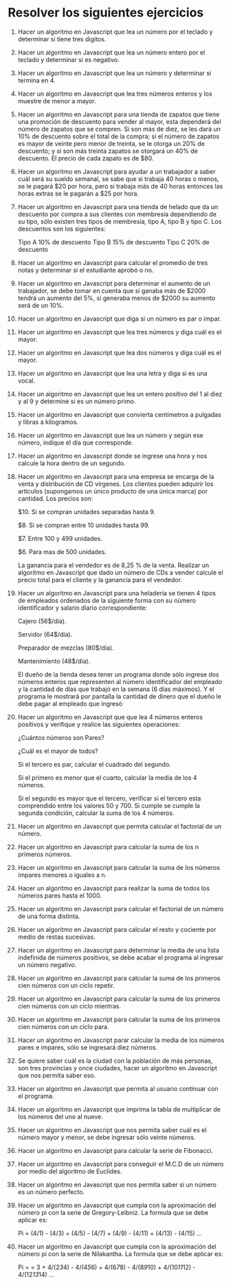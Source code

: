 # Resolver los siguientes ejercicios

1. Hacer un algoritmo en Javascript que lea un número por el teclado y determinar si tiene tres dígitos.

2. Hacer un algoritmo en Javascript que lea un número entero por el teclado y determinar si es negativo.

3. Hacer un algoritmo en Javascript que lea un número y determinar si termina en 4.

4. Hacer un algoritmo en Javascript que lea tres números enteros y los muestre de menor a mayor.

5. Hacer un algoritmo en Javascript para una tienda de zapatos que tiene una promoción de descuento para vender al mayor, esta dependerá del número de zapatos que se compren. Si son más de diez, se les dará un 10% de descuento sobre el total de la compra; si el número de zapatos es mayor de veinte pero menor de treinta, se le otorga un 20% de descuento; y si son más treinta zapatos se otorgará un 40% de descuento. El precio de cada zapato es de $80.

6. Hacer un algoritmo en Javascript para ayudar a un trabajador a saber cuál será su sueldo semanal, se sabe que si trabaja 40 horas o menos, se le pagará $20 por hora, pero si trabaja más de 40 horas entonces las horas extras se le pagarán a $25 por hora.

7. Hacer un algoritmo en Javascript para una tienda de helado que da un descuento por compra a sus clientes con membresía dependiendo de su tipo, sólo existen tres tipos de membresía, tipo A, tipo B y tipo C. Los descuentos son los siguientes:

   Tipo A 10% de descuento
   Tipo B 15% de descuento
   Tipo C 20% de descuento

8. Hacer un algoritmo en Javascript para calcular el promedio de tres notas y determinar si el estudiante aprobó o no.

9. Hacer un algoritmo en Javascript para determinar el aumento de un trabajador, se debe tomar en cuenta que si ganaba más de $2000 tendrá un aumento del 5%, si generaba menos de $2000 su aumento será de un 10%.

10. Hacer un algoritmo en Javascript que diga si un número es par o impar.
    
11. Hacer un algoritmo en Javascript que lea tres números y diga cuál es el mayor.

12. Hacer un algoritmo en Javascript que lea dos números y diga cuál es el mayor.

13. Hacer un algoritmo en Javascript que lea una letra y diga si es una vocal.

14. Hacer un algoritmo en Javascript que lea un entero positivo del 1 al diez y al 9 y determine si es un número primo.

15. Hacer un algoritmo en Javascript que convierta centímetros a pulgadas y libras a kilogramos.

16. Hacer un algoritmo en Javascript que lea un número y según ese número, indique el día que corresponde.

17. Hacer un algoritmo en Javascript donde se ingrese una hora y nos calcule la hora dentro de un segundo.

18. Hacer un algoritmo en Javascript para una empresa se encarga de la venta y distribución de CD vírgenes. Los clientes pueden adquirir los artículos (supongamos un único producto de una única marca) por cantidad. Los precios son:

    $10. Si se compran unidades separadas hasta 9.

    $8. Si se compran entre 10 unidades hasta 99.

    $7. Entre 100 y 499 unidades.

    $6. Para mas de 500 unidades.

    La ganancia para el vendedor es de 8,25 % de la venta. Realizar un algoritmo en Javascript que dado un número de CDs a vender calcule el precio total para el cliente y la ganancia para el vendedor.

19. Hacer un algoritmo en Javascript para una heladería se tienen 4 tipos de empleados ordenados de la siguiente forma con su número identificador y salario diario correspondiente:

    Cajero (56$/día).

    Servidor (64$/día).

    Preparador de mezclas (80$/día).

    Mantenimiento (48$/día).

    El dueño de la tienda desea tener un programa donde sólo ingrese dos números enteros que representen al número identificador del empleado y la cantidad de días que trabajó en la semana (6 días máximos). Y el programa le mostrará por pantalla la cantidad de dinero que el dueño le debe pagar al empleado que ingresó

20. Hacer un algoritmo en Javascript que que lea 4 números enteros positivos y verifique y realice las siguientes operaciones:

    ¿Cuántos números son Pares?

    ¿Cuál es el mayor de todos?

    Si el tercero es par, calcular el cuadrado del segundo.

    Si el primero es menor que el cuarto, calcular la media de los 4 números.

    Si el segundo es mayor que el tercero, verificar si el tercero esta comprendido entre los valores 50 y 700. Si cumple se cumple la segunda condición, calcular la suma de los 4 números.

21. Hacer un algoritmo en Javascript que permita calcular el factorial de un número.

22. Hacer un algoritmo en Javascript para calcular la suma de los n primeros números.

23. Hacer un algoritmo en Javascript para calcular la suma de los números impares menores o iguales a n.

24. Hacer un algoritmo en Javascript para realizar la suma de todos los números pares hasta el 1000.

25. Hacer un algoritmo en Javascript para calcular el factorial de un número de una forma distinta.

26. Hacer un algoritmo en Javascript para calcular el resto y cociente por medio de restas sucesivas.

27. Hacer un algoritmo en Javascript para determinar la media de una lista indefinida de números positivos, se debe acabar el programa al ingresar un número negativo.

28. Hacer un algoritmo en Javascript para calcular la suma de los primeros cien números con un ciclo repetir.

29. Hacer un algoritmo en Javascript para calcular la suma de los primeros cien números con un ciclo mientras.

30. Hacer un algoritmo en Javascript para calcular la suma de los primeros cien números con un ciclo para.

31. Hacer un algoritmo en Javascript parar calcular la media de los números pares e impares, sólo se ingresará diez números.

32. Se quiere saber cuál es la ciudad con la población de más personas, son tres provincias y once ciudades, hacer un algoritmo en Javascript que nos permita saber eso. 

33. Hacer un algoritmo en Javascript que permita al usuario continuar con el programa.

34. Hacer un algoritmo en Javascript que imprima la tabla de multiplicar de los números del uno al nueve.

35. Hacer un algoritmo en Javascript que nos permita saber cuál es el número mayor y menor, se debe ingresar sólo veinte números.

36. Hacer un algoritmo en Javascript para calcular la serie de Fibonacci.

37. Hacer un algoritmo en Javascript para conseguir el M.C.D de un número por medio del algoritmo de Euclides.

38. Hacer un algoritmo en Javascript que nos permita saber si un número es un número perfecto.

39. Hacer un algoritmo en Javascript que cumpla con la aproximación del número pi con la serie de Gregory-Leibniz. La formula que se debe aplicar es:

    Pi = (4/1) - (4/3) + (4/5) - (4/7) + (4/9) - (4/11) + (4/13) - (4/15) ...
40. Hacer un algoritmo en Javascript que cumpla con la aproximación del número pi con la serie de Nilakantha. La formula que se debe aplicar es:

    Pi = = 3 + 4/(2*3*4) - 4/(4*5*6) + 4/(6*7*8) - 4/(8*9*10) + 4/(10*11*12) - 4/(12*13*14) ...